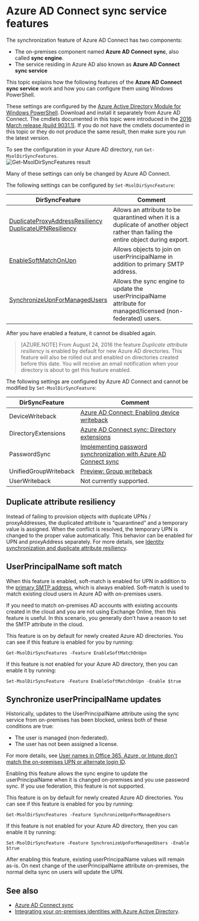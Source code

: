 <properties
	pageTitle="Azure AD Connect sync service features and configuration | Microsoft Azure"
	description="Describes service side features for Azure AD Connect sync service."
	services="active-directory"
	documentationCenter=""
	authors="andkjell"
	manager="femila"
	editor=""/>

<tags
	ms.service="active-directory"
	ms.workload="identity"
	ms.tgt_pltfrm="na"
	ms.devlang="na"
	ms.topic="article"
	ms.date="08/22/2016"
	ms.author="andkjell;markvi"/>

# Azure AD Connect sync service features

The synchronization feature of Azure AD Connect has two components:

- The on-premises component named **Azure AD Connect sync**, also called **sync engine**.
- The service residing in Azure AD also known as **Azure AD Connect sync service**

This topic explains how the following features of the **Azure AD Connect sync service** work and how you can configure them using Windows PowerShell.

These settings are configured by the [Azure Active Directory Module for Windows PowerShell](http://aka.ms/aadposh). Download and install it separately from Azure AD Connect. The cmdlets documented in this topic were introduced in the [2016 March release (build 9031.1)](http://social.technet.microsoft.com/wiki/contents/articles/28552.microsoft-azure-active-directory-powershell-module-version-release-history.aspx#Version_9031_1). If you do not have the cmdlets documented in this topic or they do not produce the same result, then make sure you run the latest version.

To see the configuration in your Azure AD directory, run `Get-MsolDirSyncFeatures`.  
![Get-MsolDirSyncFeatures result](./media/active-directory-aadconnectsyncservice-features/getmsoldirsyncfeatures.png)

Many of these settings can only be changed by Azure AD Connect.

The following settings can be configured by `Set-MsolDirSyncFeature`:

DirSyncFeature | Comment
--- | ---
[DuplicateProxyAddressResiliency<br/>DuplicateUPNResiliency](#duplicate-attribute-resiliency) | Allows an attribute to be quarantined when it is a duplicate of another object rather than failing the entire object during export.
[EnableSoftMatchOnUpn](#userprincipalname-soft-match) | Allows objects to join on userPrincipalName in addition to primary SMTP address.
[SynchronizeUpnForManagedUsers](#synchronize-userprincipalname-updates) | Allows the sync engine to update the userPrincipalName attribute for managed/licensed (non-federated) users.

After you have enabled a feature, it cannot be disabled again.

>[AZURE.NOTE] From August 24, 2016 the feature *Duplicate attribute resiliency* is enabled by default for new Azure AD directories. This feature will also be rolled out and enabled on directories created before this date. You will receive an email notification when your directory is about to get this feature enabled.

The following settings are configured by Azure AD Connect and cannot be modified by `Set-MsolDirSyncFeature`:

DirSyncFeature | Comment
--- | ---
DeviceWriteback | [Azure AD Connect: Enabling device writeback](active-directory-aadconnect-feature-device-writeback.md)
DirectoryExtensions | [Azure AD Connect sync: Directory extensions](active-directory-aadconnectsync-feature-directory-extensions.md)
PasswordSync | [Implementing password synchronization with Azure AD Connect sync](active-directory-aadconnectsync-implement-password-synchronization.md)
UnifiedGroupWriteback | [Preview: Group writeback](active-directory-aadconnect-feature-preview.md#group-writeback)
UserWriteback | Not currently supported.

## Duplicate attribute resiliency
Instead of failing to provision objects with duplicate UPNs / proxyAddresses, the duplicated attribute is “quarantined” and a temporary value is assigned. When the conflict is resolved, the temporary UPN is changed to the proper value automatically. This behavior can be enabled for UPN and proxyAddress separately. For more details, see [Identity synchronization and duplicate attribute resiliency](active-directory-aadconnectsyncservice-duplicate-attribute-resiliency.md).

## UserPrincipalName soft match
When this feature is enabled, soft-match is enabled for UPN in addition to the [primary SMTP address](https://support.microsoft.com/kb/2641663), which is always enabled. Soft-match is used to match existing cloud users in Azure AD with on-premises users.

If you need to match on-premises AD accounts with existing accounts created in the cloud and you are not using Exchange Online, then this feature is useful. In this scenario, you generally don’t have a reason to set the SMTP attribute in the cloud.

This feature is on by default for newly created Azure AD directories. You can see if this feature is enabled for you by running:  
```
Get-MsolDirSyncFeatures -Feature EnableSoftMatchOnUpn
```

If this feature is not enabled for your Azure AD directory, then you can enable it by running:  
```
Set-MsolDirSyncFeature -Feature EnableSoftMatchOnUpn -Enable $true
```

## Synchronize userPrincipalName updates
Historically, updates to the UserPrincipalName attribute using the sync service from on-premises has been blocked, unless both of these conditions are true:

- The user is managed (non-federated).
- The user has not been assigned a license.

For more details, see [User names in Office 365, Azure, or Intune don't match the on-premises UPN or alternate login ID](https://support.microsoft.com/kb/2523192).

Enabling this feature allows the sync engine to update the userPrincipalName when it is changed on-premises and you use password sync. If you use federation, this feature is not supported.

This feature is on by default for newly created Azure AD directories. You can see if this feature is enabled for you by running:  
```
Get-MsolDirSyncFeatures -Feature SynchronizeUpnForManagedUsers
```

If this feature is not enabled for your Azure AD directory, then you can enable it by running:  
```
Set-MsolDirSyncFeature -Feature SynchronizeUpnForManagedUsers -Enable $true
```

After enabling this feature, existing userPrincipalName values will remain as-is. On next change of the userPrincipalName attribute on-premises, the normal delta sync on users will update the UPN.  

## See also

- [Azure AD Connect sync](active-directory-aadconnectsync-whatis.md)
- [Integrating your on-premises identities with Azure Active Directory](active-directory-aadconnect.md).
